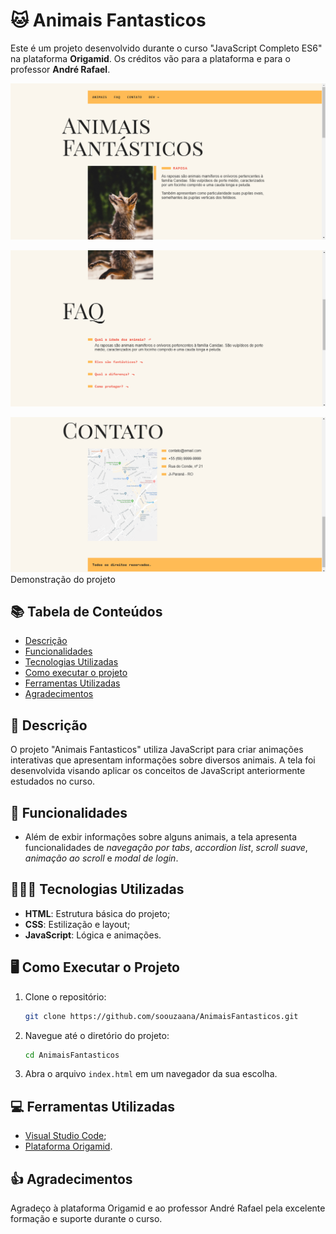 # 🐱 Animais Fantasticos

Este é um projeto desenvolvido durante o curso "JavaScript Completo ES6" na plataforma **Origamid**. Os créditos vão para a plataforma e para o professor **André Rafael**.

<p><img src="img/AnimaisFantasticosTela.png"><br>
<p><img src="img/AnimaisFantasticosTela2.png"><br>
<p><img src="img/AnimaisFantasticosTela3.png"><br>
Demonstração do projeto

## 📚 Tabela de Conteúdos

- [Descrição](#descrição)
- [Funcionalidades](#funcionalidades)
- [Tecnologias Utilizadas](#tecnologias-utilizadas)
- [Como executar o projeto](#como-executar-o-projeto)
- [Ferramentas Utilizadas](#ferramentas-utilizadas)
- [Agradecimentos](#agradecimentos)

## 📄 Descrição

O projeto "Animais Fantasticos" utiliza JavaScript para criar animações interativas que apresentam informações sobre diversos animais. A tela foi desenvolvida visando aplicar os conceitos de JavaScript anteriormente estudados no curso.

## 📱 Funcionalidades

- Além de exbir informações sobre alguns animais, a tela apresenta funcionalidades de _navegação por tabs_, _accordion list_, _scroll suave_, _animação ao scroll_ e _modal de login_.

## 👩🏻‍💻 Tecnologias Utilizadas

- **HTML**: Estrutura básica do projeto;
- **CSS**: Estilização e layout;
- **JavaScript**: Lógica e animações.

## 🖥️ Como Executar o Projeto

1. Clone o repositório:
   ```bash
   git clone https://github.com/soouzaana/AnimaisFantasticos.git
   ```
2. Navegue até o diretório do projeto:
   ```bash
   cd AnimaisFantasticos
   ```
3. Abra o arquivo `index.html` em um navegador da sua escolha.

## 💻 Ferramentas Utilizadas

- [Visual Studio Code](https://code.visualstudio.com/);
- [Plataforma Origamid](https://www.origamid.com/).

## 👍 Agradecimentos

Agradeço à plataforma Origamid e ao professor André Rafael pela excelente formação e suporte durante o curso.
